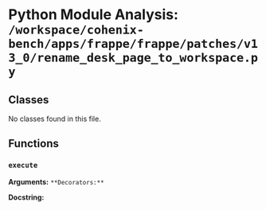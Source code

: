# Python Module Analysis: `/workspace/cohenix-bench/apps/frappe/frappe/patches/v13_0/rename_desk_page_to_workspace.py`

## Classes

No classes found in this file.


## Functions

### `execute`
**Arguments:** ``
**Decorators:** ``

**Docstring:**
```

```

